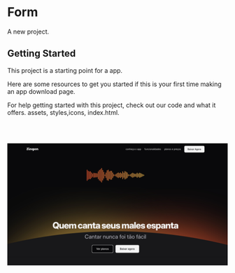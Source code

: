# Form

A new project.

## Getting Started

This project is a starting point for a app.

Here are some resources to get you started if this is your first time making an app download page.

For help getting started with this project, check out our code and what it offers.
assets, styles,icons, index.html.

<!--START_SECTION:footer-->

<br />
<br />

<p align="center">
    <img align="center"  src="assets/Downloads.png" alt="app"/>
</p>
